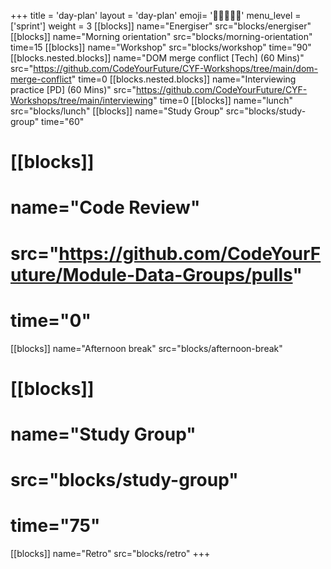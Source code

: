 +++
title = 'day-plan'
layout = 'day-plan'
emoji= '🧑🏾‍🤝‍🧑🏾'
menu_level = ['sprint']
weight = 3
[[blocks]]
name="Energiser"
src="blocks/energiser"
[[blocks]]
name="Morning orientation"
src="blocks/morning-orientation"
time=15
[[blocks]]
name="Workshop"
src="blocks/workshop"
time="90"
  [[blocks.nested.blocks]]
    name="DOM merge conflict [Tech] (60 Mins)"
    src="https://github.com/CodeYourFuture/CYF-Workshops/tree/main/dom-merge-conflict"
    time=0
    [[blocks.nested.blocks]]
    name="Interviewing practice [PD] (60 Mins)"
    src="https://github.com/CodeYourFuture/CYF-Workshops/tree/main/interviewing"
    time=0
[[blocks]]
name="lunch"
src="blocks/lunch"
[[blocks]]
name="Study Group"
src="blocks/study-group"
time="60"
# [[blocks]]
# name="Code Review"
# src="https://github.com/CodeYourFuture/Module-Data-Groups/pulls"
# time="0"
[[blocks]]
name="Afternoon break"
src="blocks/afternoon-break"
# [[blocks]]
# name="Study Group"
# src="blocks/study-group"
# time="75"
[[blocks]]
name="Retro"
src="blocks/retro"
+++
